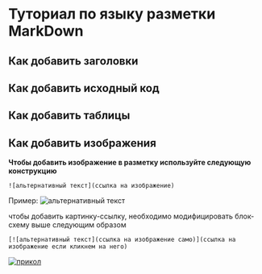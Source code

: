 # Туториал по языку разметки MarkDown

## Как добавить заголовки

## Как добавить исходный код

## Как добавить таблицы

## Как добавить изображения

**Чтобы добавить изображение в разметку используйте следующую конструкцию**
```
![альтернативный текст](ссылка на изображение)
```
Пример:
![альтернативный текст](https://kartinkin.net/uploads/posts/2022-03/1647437107_1-kartinkin-net-p-kartinki-na-telefon-priroda-leto-1.jpg)

чтобы добавить картинку-ссылку, необходимо модифицировать блок-схему выше следующим образом
```
[![альтернативный текст](ссылка на изображение само)](ссылка на изображение если кликнем на него)
```
[![прикол](https://kartinkin.net/uploads/posts/2022-03/1647437107_1-kartinkin-net-p-kartinki-na-telefon-priroda-leto-1.jpg)](https://www.youtube.com/watch?v=1vyU8csWzcg&ab_channel=chistobzden)